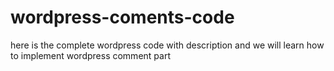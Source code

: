 # wordpress-coments-code
here is the complete wordpress code with description and we will learn how to implement wordpress comment part

